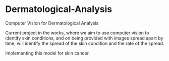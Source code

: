 # Dermatological-Analysis
Computer Vision for Dermatological Analysis

Current project in the works, where we aim to use computer vision to identify skin conditions, and on being provided with images spread apart by time, will identify the spread of the skin condition and the rate of the spread.

Implementing this model for skin cancer.
